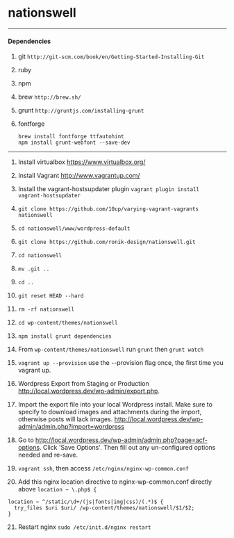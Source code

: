 nationswell
===========

-----
#### Dependencies

1. git `http://git-scm.com/book/en/Getting-Started-Installing-Git`

2. ruby

3. npm

4. brew `http://brew.sh/`

5. grunt `http://gruntjs.com/installing-grunt`

6. fontforge
   ````
   brew install fontforge ttfautohint
   npm install grunt-webfont --save-dev
   ````

-----

1. Install virtualbox https://www.virtualbox.org/

2. Install Vagrant
   http://www.vagrantup.com/

3. Install the vagrant-hostsupdater plugin `vagrant plugin install vagrant-hostsupdater`

4. `git clone https://github.com/10up/varying-vagrant-vagrants nationswell`

5. `cd nationswell/www/wordpress-default`

6. `git clone https://github.com/ronik-design/nationswell.git`

7. `cd nationswell`

8. `mv .git ..`

9. `cd ..`

10. `git reset HEAD --hard`

11. `rm -rf nationswell`

12. `cd wp-content/themes/nationswell`

13. `npm install grunt dependencies`

14. From `wp-content/themes/nationswell` run `grunt` then `grunt watch`

15. `vagrant up --provision` use the --provision flag once, the first time you vagrant up.

16. Wordpress Export from Staging or Production http://local.wordpress.dev/wp-admin/export.php.

17. Import the export file into your local Wordpress install. Make sure to specify to download images and attachments during the import, otherwise posts will lack images.
   http://local.wordpress.dev/wp-admin/admin.php?import=wordpress

18. Go to http://local.wordpress.dev/wp-admin/admin.php?page=acf-options. Click 'Save Options'. Then fill out any un-configured options needed and re-save.

19. `vagrant ssh`, then access `/etc/nginx/nginx-wp-common.conf`

20. Add this nginx location directive to nginx-wp-common.conf directly above `location ~ \.php$ {`

````
location ~ ^/static/\d+/(js|fonts|img|css)/(.*)$ {
  try_files $uri $uri/ /wp-content/themes/nationswell/$1/$2;
}
````

21. Restart nginx `sudo /etc/init.d/nginx restart`